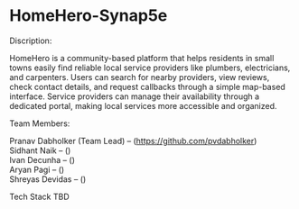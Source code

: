 # HomeHero-Synap5e


Discription: 

HomeHero is a community-based platform that helps residents in small towns easily find reliable local service providers like plumbers, electricians, and carpenters. Users can search for nearby providers, view reviews, check contact details, and request callbacks through a simple map-based interface. Service providers can manage their availability through a dedicated portal, making local services more accessible and organized.


Team Members:

Pranav Dabholker (Team Lead) – (https://github.com/pvdabholker)  
Sidhant Naik – ()  
Ivan Decunha – ()  
Aryan Pagi – ()  
Shreyas Devidas – ()  

Tech Stack
TBD
